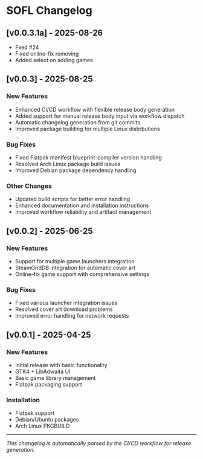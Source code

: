 # SOFL Changelog

## [v0.0.3.1a] - 2025-08-26

- Fxed #24
- Fixed online-fix removing
- Added select on adding games 


## [v0.0.3] - 2025-08-25

### New Features

- Enhanced CI/CD workflow with flexible release body generation
- Added support for manual release body input via workflow dispatch
- Automatic changelog generation from git commits
- Improved package building for multiple Linux distributions

### Bug Fixes

- Fixed Flatpak manifest blueprint-compiler version handling
- Resolved Arch Linux package build issues
- Improved Debian package dependency handling

### Other Changes

- Updated build scripts for better error handling
- Enhanced documentation and installation instructions
- Improved workflow reliability and artifact management

## [v0.0.2] - 2025-06-25

### New Features

- Support for multiple game launchers integration
- SteamGridDB integration for automatic cover art
- Online-fix game support with comprehensive settings

### Bug Fixes

- Fixed various launcher integration issues
- Resolved cover art download problems
- Improved error handling for network requests

## [v0.0.1] - 2025-04-25

### New Features

- Initial release with basic functionality
- GTK4 + LibAdwaita UI
- Basic game library management
- Flatpak packaging support

### Installation

- Flatpak support
- Debian/Ubuntu packages
- Arch Linux PKGBUILD

---

_This changelog is automatically parsed by the CI/CD workflow for release generation._
